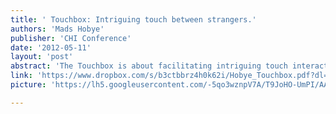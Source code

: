 ```yaml
---
title: ' Touchbox: Intriguing touch between strangers.'
authors: 'Mads Hobye'
publisher: 'CHI Conference'
date: '2012-05-11'
layout: 'post'
abstract: 'The Touchbox is about facilitating intriguing touch interaction between strangers. The Participants each wear a pair of headphones, and when they touch each others bare skin, they both hear a complex sound pattern. Previous (successful) work involved a skilled Performer and one Participant; the Touchbox was designed to be played by pairs of pristine Participants exploring the interaction situation on their own. It turned out that their interaction experiences were quite engaging albeit more varied in mood and character. The Touchbox illustrates a novel approach to embodied interaction design where social norms are transcended by means of daring and captivating interactions.'
link: 'https://www.dropbox.com/s/b3ctbbrz4h0k62i/Hobye_Touchbox.pdf?dl=1'
picture: 'https://lh5.googleusercontent.com/-5qo3wznpV7A/T9JoHO-UmPI/AAAAAAAAHls/98OBpSwpUO4/w940/Touchbox_MadsHobye_IMG_3365.JPG'

---
```

